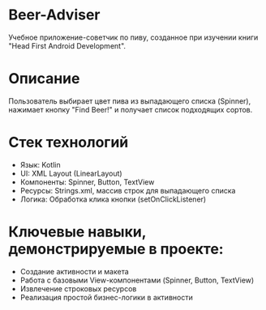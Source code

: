 # Beer-Adviser
Учебное приложение-советчик по пиву, созданное при изучении книги "Head First Android Development".

# Описание
Пользователь выбирает цвет пива из выпадающего списка (Spinner), нажимает кнопку "Find Beer!" и получает список подходящих сортов.

# Стек технологий
- Язык: Kotlin
- UI: XML Layout (LinearLayout)
- Компоненты: Spinner, Button, TextView
- Ресурсы: Strings.xml, массив строк для выпадающего списка
- Логика: Обработка клика кнопки (setOnClickListener)

# Ключевые навыки, демонстрируемые в проекте:
- Создание активности и макета
- Работа с базовыми View-компонентами (Spinner, Button, TextView)
- Извлечение строковых ресурсов
- Реализация простой бизнес-логики в активности
